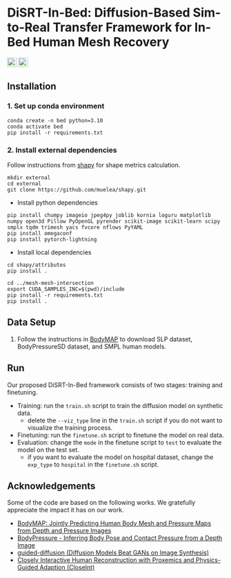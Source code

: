 # DiSRT-In-Bed: Diffusion-Based Sim-to-Real Transfer Framework for In-Bed Human Mesh Recovery


<a href="http://arxiv.org/abs/2504.03006"><img src="https://img.shields.io/badge/CVPR 2025 Paper-arXiv-b31b1b.svg" height=22></a>
<a href="https://jing-g2.github.io/DiSRT-In-Bed/"><img src="https://img.shields.io/website?down_color=lightgrey&down_message=offline&label=Project%20Page&up_color=lightgreen&up_message=online&url=https://jing-g2.github.io/DiSRT-In-Bed/" height=22></a>

## Installation

### 1. Set up conda environment
```
conda create -n bed python=3.10
conda activate bed
pip install -r requirements.txt
```

### 2. Install external dependencies

Follow instructions from [shapy](https://github.com/muelea/shapy/blob/master/documentation/INSTALL.md#code) for shape metrics calculation.

```
mkdir external
cd external
git clone https://github.com/muelea/shapy.git
```

- Install python dependencies

```
pip install chumpy imageio jpeg4py joblib kornia loguru matplotlib numpy open3d Pillow PyOpenGL pyrender scikit-image scikit-learn scipy smplx tqdm trimesh yacs fvcore nflows PyYAML
pip install omegaconf
pip install pytorch-lightning
```

- Install local dependencies

```
cd shapy/attributes
pip install .

cd ../mesh-mesh-intersection
export CUDA_SAMPLES_INC=$(pwd)/include
pip install -r requirements.txt
pip install .
```

## Data Setup

1. Follow the instructions in [BodyMAP](https://github.com/RCHI-Lab/BodyMAP) to download SLP dataset, BodyPressureSD dataset, and SMPL human models.

## Run

Our proposed DiSRT-In-Bed framework consists of two stages: training and finetuning.

- Training: run the `train.sh` script to train the diffusion model on synthetic data.
    - delete the `--viz_type` line in the `train.sh` script if you do not want to visualize the training process.
- Finetuning: run the `finetune.sh` script to finetune the model on real data.
- Evaluation: change the `mode` in the finetune script to `test` to evaluate the model on the test set.
    - if you want to evaluate the model on hospital dataset, change the `exp_type` to `hospital` in the `finetune.sh` script.

## Acknowledgements
Some of the code are based on the following works. We gratefully appreciate the impact it has on our work.

- [BodyMAP: Jointly Predicting Human Body Mesh and Pressure Maps from Depth and Pressure Images](https://github.com/RCHI-Lab/BodyMAP)
- [BodyPressure - Inferring Body Pose and Contact Pressure from a Depth Image](https://github.com/Healthcare-Robotics/BodyPressure)
- [guided-diffusion (Diffusion Models Beat GANs on Image Synthesis)](https://github.com/openai/guided-diffusion)
- [Closely Interactive Human Reconstruction with Proxemics and Physics-Guided Adaption (CloseInt)](https://github.com/boycehbz/HumanInteraction)

